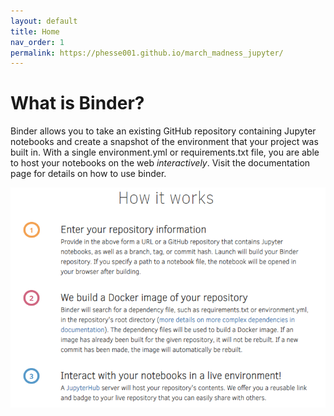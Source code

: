 ```yaml
---
layout: default
title: Home
nav_order: 1
permalink: https://phesse001.github.io/march_madness_jupyter/
---
```

# What is Binder?
Binder allows you to take an existing GitHub repository containing Jupyter notebooks and create a snapshot of the environment that your 
project was built in. With a single environment.yml or requirements.txt file, you are able to host your notebooks on the web *interactively*. Visit the documentation page for details on how to use binder.

![](https://github.com/phesse001/march_madness_jupyter/blob/gh-pages/images/how-binder-works.PNG?raw=true)
